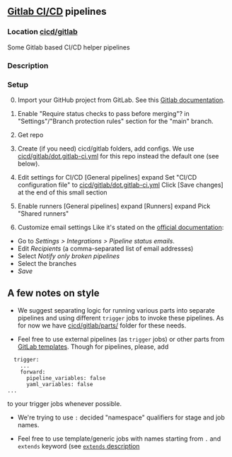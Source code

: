 ## [Gitlab CI/CD](https://docs.gitlab.com/ee/ci/) pipelines
### Location [cicd/gitlab](https://github.com/Ensembl/ensembl-genomio/blob/main/cicd/gitlab)

Some Gitlab based CI/CD helper pipelines

### Description

### Setup
0) Import your GitHub project from GitLab.
See this [Gitlab documentation](https://docs.gitlab.com/ee/user/project/import/github.html).

1) Enable "Require status checks to pass before merging"? in "Settings"/"Branch protection rules" section for the "main" branch.

2) Get repo

3) Create (if you need)  cicd/gitlab folders, add configs.
We use [cicd/gitlab/dot.gitlab-ci.yml](https://github.com/Ensembl/ensembl-genomio/blob/main/cicd/gitlab/dot.gitlab-ci.yml) for this repo instead the default one (see below).

4) Edit settings for CI/CD
[General pipelines] expand
Set "CI/CD configuration file" to [cicd/gitlab/dot.gitlab-ci.yml](https://github.com/Ensembl/ensembl-genomio/blob/main/cicd/gitlab/dot.gitlab-ci.yml)
Click [Save changes] at the end of this small section

5) Enable runners
[General pipelines] expand
[Runners] expand
Pick "Shared runners"

6) Customize email settings
Like it's stated on the [official documentation](https://docs.gitlab.com/ee/user/project/integrations/pipeline_status_emails.html):

* Go to *Settings > Integrations > Pipeline status emails*.
* Edit *Recipients* (a comma-separated list of email addresses)
* Select *Notify only broken pipelines*
* Select the branches
* *Save*

## A few notes on style

* We suggest separating logic for running various parts into separate pipelines and using different `trigger` jobs to invoke these pipelines.
As for now we have [cicd/gitlab/parts/](https://github.com/Ensembl/ensembl-genomio/blob/main/cicd/gitlab/parts/) folder for these needs.

* Feel free to use external pipelines (as `trigger` jobs) or other parts from [GitLab templates](https://gitlab.com/gitlab-org/gitlab/-/tree/master/lib/gitlab/ci/templates). Though for pipelines, please, add 
```
  trigger:
    ...
    forward:
      pipeline_variables: false
      yaml_variables: false
...
```
to your trigger jobs whenever possible.

* We're trying to use `:` decided "namespace" qualifiers for stage and job names.

* Feel free to use template/generic jobs with names starting from `.` and `extends` keyword (see [`extends` description](https://docs.gitlab.com/ee/ci/yaml/#extends)


